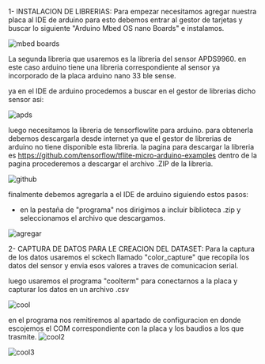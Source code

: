 1- INSTALACION DE LIBRERIAS:
Para empezar necesitamos agregar nuestra placa al IDE de arduino 
para esto debemos entrar al gestor de tarjetas y buscar lo siguiente "Arduino Mbed OS nano Boards" e instalamos.

![mbed boards](https://github.com/antuki29/Tutorial_tinyML_Udenar/assets/84738230/39af93ca-2595-4340-a88a-f2c79feca8a3)



La segunda libreria que usaremos es la libreria del sensor APDS9960.
en este caso arduino tiene una libreria correspondiente al sensor ya incorporado de la placa arduino nano 33 ble sense.

ya en el IDE de arduino procedemos a buscar  en el gestor de librerias dicho sensor asi:

![apds](https://github.com/antuki29/Tutorial_tinyML_Udenar/assets/84738230/bdf174d4-73e4-42af-b42c-e22ce3874424)

luego necesitamos la libreria de tensorflowlite para arduino.
para obtenerla debemos descargarla desde internet ya que el gestor de librerias de arduino no tiene disponible esta libreria.
la pagina para descargar la libreria es https://github.com/tensorflow/tflite-micro-arduino-examples
dentro de la pagina procederemos a descargar el archivo .ZIP de la libreria.

![github](https://github.com/antuki29/Tutorial_tinyML_Udenar/assets/84738230/a5f24dba-4db9-49e3-ae7c-1396705c0fed)

finalmente debemos agregarla a el IDE de arduino siguiendo estos pasos:
  - en la pestaña de "programa" nos dirigimos a incluir biblioteca .zip y seleccionamos el archivo que descargamos.

![agregar](https://github.com/antuki29/Tutorial_tinyML_Udenar/assets/84738230/9c2a1924-da81-4d92-8ff4-9118eac5fd64)

2- CAPTURA DE DATOS PARA LE CREACION DEL DATASET:
Para la captura de los datos usaremos el sckech llamado "color_capture" que recopila los datos del sensor y envia esos valores a traves de comunicacion serial.

luego usaremos el programa "coolterm" para conectarnos a la placa y capturar los datos en un archivo .csv 

![cool](https://github.com/antuki29/Tutorial_tinyML_Udenar/assets/84738230/4d574ed8-ad1d-4f84-a640-3f8dcfb4bf5e)

en el programa nos remitiremos al apartado de configuracion en donde escojemos el COM correspondiente con la placa y 
los baudios a los que trasmite.
![cool2](https://github.com/antuki29/Tutorial_tinyML_Udenar/assets/84738230/cf1713ac-64a3-469f-999a-e538784458c8)

![cool3](https://github.com/antuki29/Tutorial_tinyML_Udenar/assets/84738230/d39dfc32-d03f-4cc2-b8d8-093a5ac3db40)



